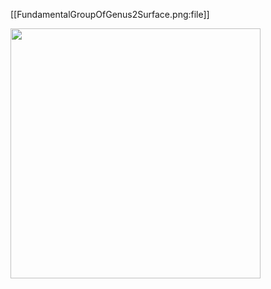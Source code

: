 
[[FundamentalGroupOfGenus2Surface.png:file]]

<img src="https://ncatlab.org/nlab/files/FundamentalGroupOfGenus2Surface.png" width="400">